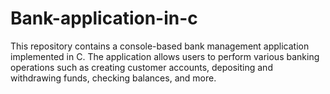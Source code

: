 # Bank-application-in-c
This repository contains a console-based bank management application implemented in C. The application allows users to perform various banking operations such as creating customer accounts, depositing and withdrawing funds, checking balances, and more.
